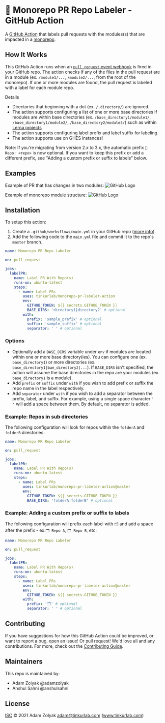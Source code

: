 # 🚊 Monorepo PR Repo Labeler - GitHub Action

A [GitHub Action](https://github.com/features/actions) that labels pull requests with the modules(s) that are impacted in a [monorepo](https://en.wikipedia.org/wiki/Monorepo).

## How It Works

This GitHub Action runs when an [`pull_request` event webhook](https://developer.github.com/v3/activity/events/types/#issuesevent) is fired in your GitHub repo. The action checks if any of the files in the pull request are in a module (ex. `/module1/...`, `/module2/...`, from the root of the monorepo). If one or more modules are found, the pull request is labeled with a label for each module repo.

Details

- Directories that beginning with a dot (ex. `/.directory/`) are ignored.
- The action supports configuring a list of one or more base directories if modules are within base directories (ex. `/base_directory1/module1/`, `/base_directory1/module2/`, `/base_directory2/module3/`) such as within [Lerna projects](https://github.com/lerna/lerna)
- The action supports configuring label prefix and label suffix for labeling.
- The action supports use on GHES instances!

Note: If you're migrating from version 2.x to 3.x, the automatic prefix `📁 Repo: <repo>` is now optional. If you want to keep this prefix or add a different prefix, see "Adding a custom prefix or suffix to labels" below.

## Examples

Example of PR that has changes in two modules:
![GitHub Logo](./docs/labels.png)

Example of monorepo module structure:
![GitHub Logo](./docs/repos.png)

## Installation

To setup this action:

1. Create a `.github/worksflows/main.yml` in your GitHub repo ([more info](https://help.github.com/en/articles/configuring-a-workflow)).
2. Add the following code to the `main.yml` file and commit it to the repo's `master` branch.

```yaml
name: Monorepo PR Repo Labeler

on: pull_request

jobs:
  labelPR:
    name: Label PR With Repo(s)
    runs-on: ubuntu-latest
    steps:
      - name: Label PRs
        uses: tinkurlab/monorepo-pr-labeler-action
        env:
          GITHUB_TOKEN: ${{ secrets.GITHUB_TOKEN }}
          BASE_DIRS: 'directory1|directory2' # optional
        with:
          prefix: 'sample_prefix' # optional
          suffix: 'sample_suffix' # optional
          separator: ' ' # optional
```

### Options

- Optionally add a `BASE_DIRS` variable under `env` if modules are located within one or more base directory(ies). You can configure one (ex. `base_directory1`) or more directories (ex. `base_directory1|bae_directory2|...`). If `BASE_DIRS` isn't specified, the action will assume the base directories in the repo are your modules (ex. `base_directory1` is a module).
- Add `prefix` or `suffix` under `with` if you wish to add prefix or suffix the repo name in the label respectively.
- Add `separator` under `with` if you wish to add a separator between the prefix, label, and suffix. For example, using a single space character `'  '` will add a space between them. By default, no separator is added.

### Example: Repos in sub directories

The following configuration will look for repos within the `folderA` and `folderB` directories:

```yaml
name: Monorepo PR Repo Labeler

on: pull_request

jobs:
  labelPR:
    name: Label PR With Repo(s)
    runs-on: ubuntu-latest
    steps:
      - name: Label PRs
        uses: tinkurlab/monorepo-pr-labeler-action@master
        env:
          GITHUB_TOKEN: ${{ secrets.GITHUB_TOKEN }}
          BASE_DIRS: 'folderA|folderB' # optional
```

### Example: Adding a custom prefix or suffix to labels

The following configuration will prefix each label with `🗂` and add a space after the prefix - ex.`🗂 Repo A`, `🗂 Repo B`, etc:

```yaml
name: Monorepo PR Repo Labeler

on: pull_request

jobs:
  labelPR:
    name: Label PR With Repo(s)
    runs-on: ubuntu-latest
    steps:
      - name: Label PRs
        uses: tinkurlab/monorepo-pr-labeler-action@master
        env:
          GITHUB_TOKEN: ${{ secrets.GITHUB_TOKEN }}
        with:
          prefix: '🗂' # optional
          separator: ' ' # optional
```

## Contributing

If you have suggestions for how this GitHub Action could be improved, or want to report a bug, open an issue! Or pull request! We'd love all and any contributions. For more, check out the [Contributing Guide](CONTRIBUTING.md).

## Maintainers

This repo is maintained by:

- Adam Zolyak @adamzolyak
- Anshul Sahni @anshulsahni

## License

[ISC](LICENSE) © 2021 Adam Zolyak <adam@tinkurlab.com> (www.tinkurlab.com)
